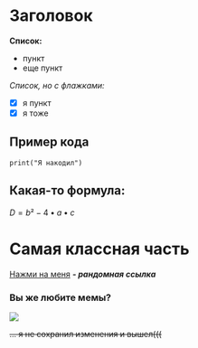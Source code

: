 # Заголовок
**Список:**
* пункт
* еще пункт

*Список, но с флажками:*
* [X] я пункт
* [X] я тоже

## Пример кода
```
print("Я накодил")
```
## Какая-то формула:
$`D = b² - 4 • a • c`$

# Самая классная часть
[Нажми на меня](https://www.youtube.com/watch?v=V7HdWeYbV3Q&list=PLcjPlJ1X9EHa0SPHppjp8sVdN21e8Ifqa&index=19)
**_- рандомная ссылка_**

### Вы же любите мемы?
![](https://sun6-20.userapi.com/s/v1/ig2/OQck_m9FHPzohfTcGYFB6j9Gzxkt5Sn890GHoZgcYiqVs9X0k_DSWJSv8P5XfLm7038QAJQyzBT6RveYVQxk2Nbk.jpg?size=525x525&quality=96&crop=82,109,525,525&ava=1)

~~... я не сохранил изменения и вышел(((~~
